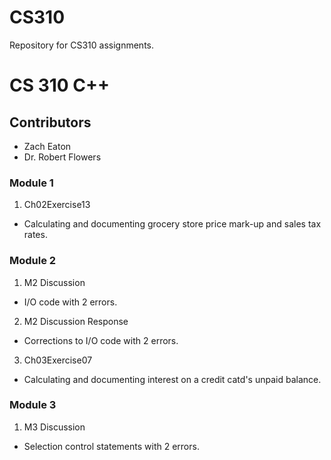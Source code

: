 # CS310
Repository for CS310 assignments.
# CS 310 C++
## Contributors
* Zach Eaton
* Dr. Robert Flowers

### Module 1
1. Ch02Exercise13
* Calculating and documenting grocery store price mark-up and sales tax rates.

### Module 2
1. M2 Discussion
* I/O code with 2 errors.
2. M2 Discussion Response
* Corrections to I/O code with 2 errors.
3. Ch03Exercise07
* Calculating and documenting interest on a credit catd's unpaid balance.

### Module 3
1. M3 Discussion
* Selection control statements with 2 errors.
